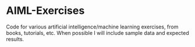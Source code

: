 AIML-Exercises
==============

Code for various artificial intelligence/machine learning exercises, from books, tutorials, etc. When possible I will include sample data and expected results.
